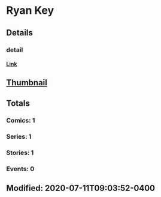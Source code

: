 # Ryan  Key 
## Details
### detail
#### [Link](http://marvel.com/comics/creators/13385/ryan_key?utm_campaign=apiRef&utm_source=225578a89fc76f3d20fbffda5d17a88d)
## [Thumbnail](http://i.annihil.us/u/prod/marvel/i/mg/b/40/image_not_available.jpg)
## Totals
### Comics: 1
### Series: 1
### Stories: 1
### Events: 0
## Modified: 2020-07-11T09:03:52-0400